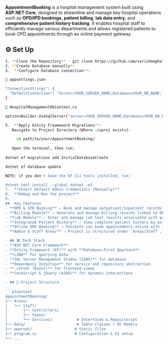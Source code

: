 **AppointmentBooking** is a hospital management system built using **ASP.NET Core**, designed to streamline and manage key hospital operations such as **OPD/IPD bookings**, **patient billing**, **lab data entry**, and **comprehensive patient history tracking**. It enables hospital staff to efficiently manage various departments and allows registered patients to book OPD appointments through an online payment gateway.
## ⚙️ Set Up

```bash
1. **Clone the Repository** - git clone https://github.com/sarishmaghale/AppointmentBooking.git
2. **Create Database manually**
3.  **Configure Database connection**-

🔹 appsettings.json

"ConnectionStrings": {
  "DefaultConnection": "Server=YOUR_SERVER_NAME;Database=YOUR_DB_NAME;Trusted_Connection=True;"
}

🔹 HospitalManagementDbContext.cs

optionsBuilder.UseSqlServer("Server=YOUR_SERVER_NAME;Database=YOUR_DB_NAME;Trusted_Connection=True;");

5.  **Apply Entity Fraamework Migrations**-
   Navigate to Project Directory (Where .csproj exists):

     cd path/to/your/AppointmentBooking/
    
   Open the terminal, then run:
   
dotnet ef migrations add InitialDatabaseCreate

dotnet ef database update

NOTE: if you don't have the EF CLI tools installed, run:

dotnet tool install --global dotnet -ef
7.  **Insert Default Admin Credentials (Manually)**
8.  **Debug and Run the project**
9.  
##  Key Features
- **OPD & IPD Booking** – Book and manage outpatient/inpatient records by hospital staff.
- **Billing Module** – Generate and manage billing records linked to OPD/IPD visits.
- **Lab Module** – Enter and manage lab test results associated with patient records.
- **Integrated Patient History** – View complete patient history by entering a patient ID, including OPD visits, billing, doctor references, and lab results with dates.
- **Online OPD Booking** – Patients can book appointments online with integrated payment support.
- **Admin & Staff Areas** – Project is structured under `Areas/Staff`, isolating staff functionalities.

- ## 🛠 Tech Stack
- **ASP.NET Core Framework**
- **Entity Framework (EF)** with **Database-First Approach**
- **LINQ** for querying data
- **SQL Server Management Studio (SSMS)** for database
- **Dependency Injection** for service and repository abstraction
- **.cshtml (Razor)** for frontend views
- **JavaScript & jQuery (AJAX)** for dynamic interactions

- ## 📁 Project Structure
- 
```plaintext
AppointmentBooking/
├── Areas/
│   └── Staff/
│       ├── Controllers/
│       ├── Views/
│       └── Services/           # Interfaces & Repositories
├── Data/                       # Table Classes / EF Models
├── wwwroot/                   # Static files
├── program.cs                 # Configuration & DI setup
└── ...
